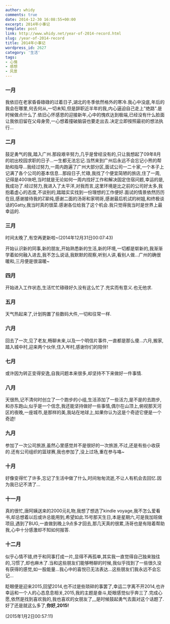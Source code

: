 ```yaml
---
author: whidy
comments: true
date: 2014-12-30 16:08:55+00:00
excerpt: 2014年小事记
template: post
link: http://www.whidy.net/year-of-2014-record.html
slug: /year-of-2014-record
title: 2014年小事记
wordpress_id: 2627
category: '生活'
tags:
- 心情
- 感想
- 风景
---
```


### 一月


我依旧在老家昏昏碌碌的过着日子,湖北的冬季依然格外的寒冷.我心中没底,年后的我会在哪里,何去何从,一切未知,但是辞职近半年的我,内心逼迫自己走上"绝路".是时候做点什么了.依旧心怀感恩的迎接新年,心中的愧疚达到极端,已经没有什么脸面让我依旧留在父母身旁,一心想着撞破脑袋也要走出去.决定立即按照最初的想法执行...


### 二月


鼓足勇气的我,踏入广州.那段艰辛努力,几乎是曾经没有的,只让我想起了09年8月的初出校园求职的日子...一生都无法忘记.当然来到广州后永远不会忘记小熊的帮助和指导...我经过努力,一周内跑遍了广州大部分区,面试公司一二十家,一个本子上记满了各个公司的基本信息...那段日子,忙碌,我找了个便宜简陋的旅店,住了一周,记得是400块吧,当时就是无论如何一周内找好工作和解决固定住宿问题,幸运的是,我成功了.经过努力,我进入了太平洋,对我而言,这里环境是比之前的公司好太多,我抱着虚心的态度,不谈别的,踏踏实实找到一份理想的工作便好.面试的情景依然历历在目,感谢接待我的Z翠纯,感谢二面的汤哥和家明哥,感谢最后机试的树姐,和终极谈话的Gatty,我当时真的很菜.感谢各位给我了这个机会.我只觉得我当时是世界上最幸运的.


### 三月


<!-- more -->

时间太晚了,有空再更新啦~(2014年12月31日00:07:43)

开始认识新的同事,新的朋友,开始熟悉新的生活,新的环境,一切都是崭新的,我渐渐学着如何融入进去,我不怎么说话,我默默的观察,听别人讲,看别人做...广州的确很暖和,三月便是很温暖~


### 四月


开始进入工作状态,生活忙忙碌碌好久没有这么忙了.充实而有意义.也无他求.


### 五月


天气热起来了,计划购置了些数码大件,一切和往常一样.


### 六月


回去了一次,见了老友,畅聊未来,以及一个明信片事件,一直都是那么傻...六月,搬家,踏入城中村,迎来两个伙伴,住入岑村,感谢你们的陪伴!


### 七月


或许因为转正变得安逸,自我问题本来很多,却坚持不下来做好一件事情.


### 八月


天很热,记不清何时创立了一个跑步的小组,生活添加了一些活力,是不是的去跑步,和亦东跑山,似乎是一个信念,我还能坚持做好一些事情,偶尔在山顶上,俯视那天河区的夜晚,一座城市,是那样的美,我站在地球上,如果你认为这是个奇迹它便是一个奇迹!


### 九月


参加了一次公司旅游,虽然心里感觉并不是很好的一次旅游,不过,还是有些小收获的.还有公司组织的篮球赛,我也参加了,没上过场,重在参与咯~


### 十月


好像变得忙了许多,忘记了生活中做了什么,时间匆匆流逝,不让人有机会去回忆.因为我已记不清了...


### 十一月


真的很忙,唐阿姨送来的2000元礼物,我想了想选了kindle voyage,我不怎么爱看书,却总想着以后或许总能用到,希望如此.15号那天生日,本是星期六,可是我加班做项目,遇到了BUG,一直做到晚上9点多才回去,那几天真的很累,汤哥也是有陪着帮助我,心中十分感激却不知如何报答.


### 十二月


似乎心情不错,终于和同事打成一片,显得不再孤单,其实我一直觉得自己独来独往的,习惯了,却也麻木了.当和这些朋友们能够畅聊的时候,我似乎找到了一些很久没有获得的感觉,如一股能量...我心中的喜悦已无法表达...这些朋友们我永远不会忘记...

眨眼便是迎来2015,回望2014,也不过是些琐碎的事罢了,幸运二字离不开2014,也许幸运和一个人的心态息息相关,2015,我的主题是奋斗,眨眼感觉似乎奔三了.完成心愿,依然是找到喜欢我的,我也喜欢的女朋友了,,,是时候鼓起勇气去面对这个话题了.好了还是就这么多了,**你好,2015!**

(2015年1月2日00:57:11)
